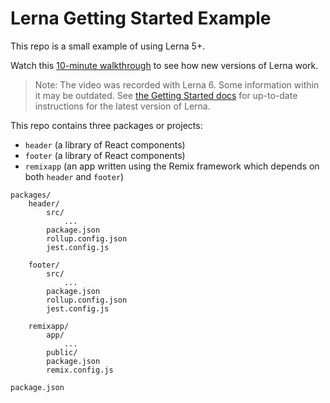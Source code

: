# Lerna Getting Started Example

This repo is a small example of using Lerna 5+.

Watch this [10-minute walkthrough](https://youtu.be/1oxFYphTS4Y) to see how new versions of Lerna work.

> Note: The video was recorded with Lerna 6. Some information within it may be outdated. See [the Getting Started docs](https://lerna.js.org/docs/getting-started#adding-lerna-to-an-existing-repo) for up-to-date instructions for the latest version of Lerna.

This repo contains three packages or projects:

- `header` (a library of React components)
- `footer` (a library of React components)
- `remixapp` (an app written using the Remix framework which depends on both `header` and `footer`)

```
packages/
    header/
        src/
            ...
        package.json
        rollup.config.json
        jest.config.js

    footer/
        src/
            ...
        package.json
        rollup.config.json
        jest.config.js

    remixapp/
        app/
            ...
        public/
        package.json
        remix.config.js

package.json
```